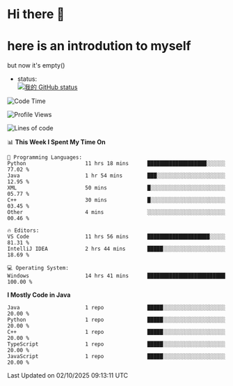 # Hi there 👋
# here is an introdution to myself   
but now it's empty()
* status:    
[![我的 GitHub status](https://github-readme-stats.vercel.app/api?username=LMXsecound&show_icons=true&theme=ambient_gradient)](https://github.com/anuraghazra/github-readme-stats)
<!--START_SECTION:waka-->
![Code Time](http://img.shields.io/badge/Code%20Time-156%20hrs%2028%20mins-blue)

![Profile Views](http://img.shields.io/badge/Profile%20Views-100-blue)

![Lines of code](https://img.shields.io/badge/From%20Hello%20World%20I%27ve%20Written-4.3%20thousand%20lines%20of%20code-blue)

📊 **This Week I Spent My Time On** 

```text
💬 Programming Languages: 
Python                   11 hrs 18 mins      ███████████████████░░░░░░   77.02 % 
Java                     1 hr 54 mins        ███░░░░░░░░░░░░░░░░░░░░░░   12.95 % 
XML                      50 mins             █░░░░░░░░░░░░░░░░░░░░░░░░   05.77 % 
C++                      30 mins             █░░░░░░░░░░░░░░░░░░░░░░░░   03.45 % 
Other                    4 mins              ░░░░░░░░░░░░░░░░░░░░░░░░░   00.46 % 

🔥 Editors: 
VS Code                  11 hrs 56 mins      ████████████████████░░░░░   81.31 % 
IntelliJ IDEA            2 hrs 44 mins       █████░░░░░░░░░░░░░░░░░░░░   18.69 % 

💻 Operating System: 
Windows                  14 hrs 41 mins      █████████████████████████   100.00 % 
```

**I Mostly Code in Java** 

```text
Java                     1 repo              █████░░░░░░░░░░░░░░░░░░░░   20.00 % 
Python                   1 repo              █████░░░░░░░░░░░░░░░░░░░░   20.00 % 
C++                      1 repo              █████░░░░░░░░░░░░░░░░░░░░   20.00 % 
TypeScript               1 repo              █████░░░░░░░░░░░░░░░░░░░░   20.00 % 
JavaScript               1 repo              █████░░░░░░░░░░░░░░░░░░░░   20.00 % 
```




 Last Updated on 02/10/2025 09:13:11 UTC
<!--END_SECTION:waka-->
